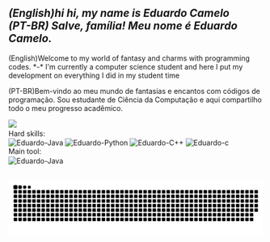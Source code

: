 <head><i><h2><div>
    (English)hi hi, my name is Eduardo Camelo
    </div>
   <div>
       (PT-BR) Salve, família! Meu nome é Eduardo Camelo.
   </div>
</h2></i></head>

<p>
    (English)Welcome to my world of fantasy and charms with programming codes. *-*
    I'm currently a computer science student and here I put my development on everything I did in my student time
</p>
<p>
        (PT-BR)Bem-vindo ao meu mundo de fantasias e encantos com códigos de programação.
        Sou estudante de Ciência da Computação e aqui compartilho todo o meu progresso acadêmico.
</p>
<div>
      <div>
  <img height="130cm" src="https://github-readme-stats.vercel.app/api?username=EduCamelo&show_icons=true&theme=dracula&include_all_commits=true&count_private=true&hide=contribs"/>
  <div> 
</div>
<div>
    Hard skills:
    <div>
        <img align="center" alt="Eduardo-Java" height="30" width="40" src="https://cdn.jsdelivr.net/gh/devicons/devicon/icons/java/java-original.svg" />
        <img align="center" alt="Eduardo-Python" height="30" width="40" src="https://cdn.jsdelivr.net/gh/devicons/devicon/icons/python/python-original-wordmark.svg" />
        <img align="center" alt="Eduardo-C++" height="30" width="40" src="https://cdn.jsdelivr.net/gh/devicons/devicon/icons/csharp/csharp-original.svg"/>
        <img align="center" alt="Eduardo-c" height="30" width="40" src="https://cdn.jsdelivr.net/gh/devicons/devicon/icons/c/c-original.svg" />
    </div>
</div>

<div>
    Main tool:
    <div>
     <img align="center" alt="Eduardo-Java" height="30" width="40" src="https://cdn.jsdelivr.net/gh/devicons/devicon/icons/vscode/vscode-original-wordmark.svg" />
    </div>
</div>

 ##

 <picture>
  <source media="(prefers-color-scheme: dark)" srcset="https://raw.githubusercontent.com/platane/platane/output/github-contribution-grid-snake-dark.svg">
  <source media="(prefers-color-scheme: light)" srcset="https://raw.githubusercontent.com/platane/platane/output/github-contribution-grid-snake.svg">
  <img alt="github contribution grid snake animation" src="https://raw.githubusercontent.com/platane/platane/output/github-contribution-grid-snake.svg">
</picture>


